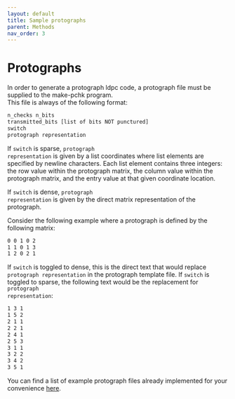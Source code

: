 ```yaml
---
layout: default
title: Sample protographs
parent: Methods
nav_order: 3
---
```


# Protographs

In order to generate a protograph ldpc code, a protograph file must be supplied to the make-pchk program. <br>
This file is always of the following format:

```sh
n_checks n_bits
transmitted_bits [list of bits NOT punctured]
switch
protograph representation
```
If <code>switch</code> is sparse, <code>protograph representation</code> is given by a list coordinates where list elements are specified by newline characters. Each list element contains three integers: the row value within the protograph matrix, the column value within the protograph matrix, and the entry value at that given coordinate location.

If <code>switch</code> is dense, <code>protograph representation</code> is given by the direct matrix representation of the protograph.

Consider the following example where a protograph is defined by the following matrix:
```sh
0 0 1 0 2
1 1 0 1 3
1 2 0 2 1
```
If <code>switch</code> is toggled to dense, this is the direct text that would replace <code>protograph representation</code> in the protograph template file. If <code>switch</code> is toggled to sparse, the following text would be the replacement for <code>protograph representation</code>:

```sh
1 3 1
1 5 2
2 1 1
2 2 1
2 4 1
2 5 3
3 1 1
3 2 2
3 4 2
3 5 1
```

You can find a list of example protograph files already implemented for your convenience [here](https://github.com/shubhamchandak94/ProtographLDPC/tree/master/sample-protographs).



